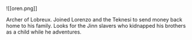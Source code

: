 ![[oren.png]]

Archer of Lobreux. Joined Lorenzo and the Teknesi to send money back home to his family. Looks for the Jinn slavers who kidnapped his brothers as a child while he adventures.